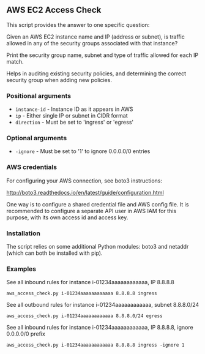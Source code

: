 ## AWS EC2 Access Check

This script provides the answer to one specific question:

Given an AWS EC2 instance name and IP (address or subnet), is traffic
allowed in any of the security groups associated with that instance?

Print the security group name, subnet and type of traffic allowed for
each IP match.

Helps in auditing existing security policies, and determining the correct
security group when adding new policies.

### Positional arguments

* `instance-id` - Instance ID as it appears in AWS
* `ip` - Either single IP or subnet in CIDR format
* `direction` - Must be set to 'ingress' or 'egress'

### Optional arguments

* `-ignore` - Must be set to '1' to ignore 0.0.0.0/0 entries 

### AWS credentials

For configuring your AWS connection, see boto3 instructions:

http://boto3.readthedocs.io/en/latest/guide/configuration.html

One way is to configure a shared credential file and AWS config file. 
It is recommended to configure a separate API user in AWS IAM for
this purpose, with its own access id and access key.

### Installation

The script relies on some additional Python modules: boto3 and netaddr
(which can both be installed with pip).

### Examples

See all inbound rules for instance i-01234aaaaaaaaaaaa, IP 8.8.8.8

`aws_access_check.py i-01234aaaaaaaaaaaa 8.8.8.8 ingress`

See all outbound rules for instance i-01234aaaaaaaaaaaa, subnet 8.8.8.0/24

`aws_access_check.py i-01234aaaaaaaaaaaa 8.8.8.0/24 egress`

See all inbound rules for instance i-01234aaaaaaaaaaaa, IP 8.8.8.8, ignore 0.0.0.0/0 prefix

`aws_access_check.py i-01234aaaaaaaaaaaa 8.8.8.8 ingress -ignore 1`

